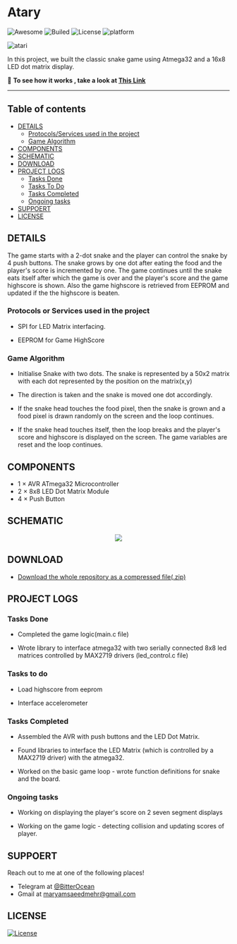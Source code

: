 # **Atary**
![Awesome](https://cdn.rawgit.com/sindresorhus/awesome/d7305f38d29fed78fa85652e3a63e154dd8e8829/media/badge.svg)
![Builed](https://img.shields.io/azure-devops/build/totodem/8cf3ec0e-d0c2-4fcd-8206-ad204f254a96/2?style=flat)
![License](https://img.shields.io/packagist/l/doctrine/orm)
![platform](https://img.shields.io/badge/Atmega-32-orange)  

![atari](https://user-images.githubusercontent.com/60509979/73966608-988cb100-492b-11ea-8964-3ac4cf88396e.jpg)


In this project, we built the classic snake game using Atmega32 and a 16x8 LED dot matrix display.

:movie_camera: **To see how it works , take a look at <a href="https://www.aparat.com/v/ALuwK">This Link</a>**

---
## **Table of contents**
- [DETAILS](#DETAILS)
  - [Protocols/Services used in the project](#Protocols-or-Services-used-in-the-project)
  - [Game Algorithm](#Game-Algorithm)
- [COMPONENTS](#COMPONENTS)
- [SCHEMATIC](#SCHEMATIC)
- [DOWNLOAD](#DOWNLOAD)
- [PROJECT LOGS](#PROJECT-LOGS)
  - [Tasks Done](#Tasks-Done)
  - [Tasks To Do](#Tasks-to-do)
  - [Tasks Completed](#Tasks-Completed)
  - [Ongoing tasks](#Ongoing-tasks)
- [SUPPOERT](#SUPPOERT)
- [LICENSE](#LICENSE)
 
 
## **DETAILS** 
The game starts with a 2-dot snake and the player can control the snake by 4 push buttons. The snake grows by one dot after eating the food and the player's score is incremented by one. The game continues until the snake eats itself after which the game is over and the player's score and the game highscore is shown. Also the game highscore is retrieved from EEPROM and updated if the the highscore is beaten.


### Protocols or Services used in the project

- SPI for LED Matrix interfacing.

- EEPROM for Game HighScore


### Game Algorithm

- Initialise Snake with two dots. The snake is represented by a 50x2 matrix with each dot represented by the position on the matrix(x,y)

- The direction is taken and the snake is moved one dot accordingly.

- If the snake head touches the food pixel, then the snake is grown and a food pixel is drawn randomly on the screen and the loop continues.

- If the snake head touches itself, then the loop breaks and the player's score and highscore is displayed on the screen. The game variables are reset and the loop continues.

## **COMPONENTS**

- 1 × AVR ATmega32 Microcontroller
- 2 × 8x8 LED Dot Matrix Module
- 4 × Push Button

## **SCHEMATIC**
<p align="center">
  <img src="https://user-images.githubusercontent.com/60509979/73965371-434fa000-4929-11ea-8931-e4a586ae2cae.png">
</p>


## **DOWNLOAD**

- <a href="https://minhaskamal.github.io/DownGit/#/home?url=https://github.com/BitterOcean/IUT/blob/master/Microprocessor/FinalProject/Atary.zip">Download the whole repository as a compressed file(.zip)</a>


## **PROJECT LOGS**

### Tasks Done

- Completed the game logic(main.c file)

- Wrote library to interface atmega32 with two serially connected 8x8 led matrices controlled by MAX2719 drivers (led_control.c file)

### Tasks to do

- Load highscore from eeprom

- Interface accelerometer

### Tasks Completed

-  Assembled the AVR with push buttons and the LED Dot Matrix.

-  Found libraries to interface the LED Matrix (which is controlled by a MAX2719 driver) with the atmega32.

-  Worked on the basic game loop - wrote function definitions for snake and the board.

### Ongoing tasks

-  Working on displaying the player's score on 2 seven segment displays

-  Working on the game logic - detecting collision and updating scores of player.


## **SUPPOERT**

Reach out to me at one of the following places!

- Telegram at <a href="https://t.me/BitterOcean" target="_blank">@BitterOcean</a>
- Gmail at <a href="mailto:maryamsaeedmehr@gmail.com" target="_blank">maryamsaeedmehr@gmail.com</a>

## **LICENSE**

[![License](https://img.shields.io/:license-mit-blue.svg?style=flat-square)](http://badges.mit-license.org)


